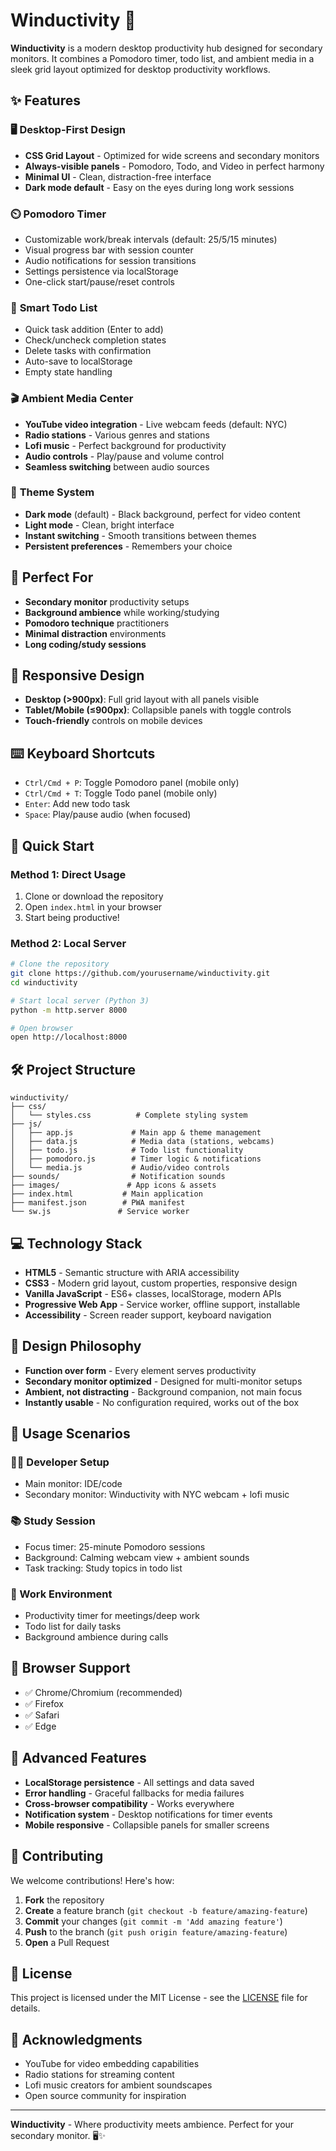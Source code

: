 # Winductivity 🚀

**Winductivity** is a modern desktop productivity hub designed for secondary monitors. It combines a Pomodoro timer, todo list, and ambient media in a sleek grid layout optimized for desktop productivity workflows.

## ✨ Features

### 🖥️ **Desktop-First Design**
- **CSS Grid Layout** - Optimized for wide screens and secondary monitors
- **Always-visible panels** - Pomodoro, Todo, and Video in perfect harmony
- **Minimal UI** - Clean, distraction-free interface
- **Dark mode default** - Easy on the eyes during long work sessions

### ⏲️ **Pomodoro Timer**
- Customizable work/break intervals (default: 25/5/15 minutes)
- Visual progress bar with session counter
- Audio notifications for session transitions
- Settings persistence via localStorage
- One-click start/pause/reset controls

### 📝 **Smart Todo List**
- Quick task addition (Enter to add)
- Check/uncheck completion states
- Delete tasks with confirmation
- Auto-save to localStorage
- Empty state handling

### 🎬 **Ambient Media Center**
- **YouTube video integration** - Live webcam feeds (default: NYC)
- **Radio stations** - Various genres and stations
- **Lofi music** - Perfect background for productivity
- **Audio controls** - Play/pause and volume control
- **Seamless switching** between audio sources

### 🎨 **Theme System**
- **Dark mode** (default) - Black background, perfect for video content
- **Light mode** - Clean, bright interface
- **Instant switching** - Smooth transitions between themes
- **Persistent preferences** - Remembers your choice

## 🎯 **Perfect For**
- **Secondary monitor** productivity setups
- **Background ambience** while working/studying
- **Pomodoro technique** practitioners
- **Minimal distraction** environments
- **Long coding/study sessions**

## 📱 **Responsive Design**
- **Desktop (>900px)**: Full grid layout with all panels visible
- **Tablet/Mobile (≤900px)**: Collapsible panels with toggle controls
- **Touch-friendly** controls on mobile devices

## ⌨️ **Keyboard Shortcuts**
- `Ctrl/Cmd + P`: Toggle Pomodoro panel (mobile only)
- `Ctrl/Cmd + T`: Toggle Todo panel (mobile only)
- `Enter`: Add new todo task
- `Space`: Play/pause audio (when focused)

## 🚀 **Quick Start**

### **Method 1: Direct Usage**
1. Clone or download the repository
2. Open `index.html` in your browser
3. Start being productive!

### **Method 2: Local Server**
```bash
# Clone the repository
git clone https://github.com/yourusername/winductivity.git
cd winductivity

# Start local server (Python 3)
python -m http.server 8000

# Open browser
open http://localhost:8000
```

## 🛠️ **Project Structure**
```
winductivity/
├── css/
│   └── styles.css          # Complete styling system
├── js/
│   ├── app.js             # Main app & theme management
│   ├── data.js            # Media data (stations, webcams)
│   ├── todo.js            # Todo list functionality
│   ├── pomodoro.js        # Timer logic & notifications
│   └── media.js           # Audio/video controls
├── sounds/                # Notification sounds
├── images/               # App icons & assets
├── index.html           # Main application
├── manifest.json        # PWA manifest
└── sw.js               # Service worker
```

## 💻 **Technology Stack**
- **HTML5** - Semantic structure with ARIA accessibility
- **CSS3** - Modern grid layout, custom properties, responsive design
- **Vanilla JavaScript** - ES6+ classes, localStorage, modern APIs
- **Progressive Web App** - Service worker, offline support, installable
- **Accessibility** - Screen reader support, keyboard navigation

## 🎨 **Design Philosophy**
- **Function over form** - Every element serves productivity
- **Secondary monitor optimized** - Designed for multi-monitor setups
- **Ambient, not distracting** - Background companion, not main focus
- **Instantly usable** - No configuration required, works out of the box

## 🌟 **Usage Scenarios**

### **👨‍💻 Developer Setup**
- Main monitor: IDE/code
- Secondary monitor: Winductivity with NYC webcam + lofi music

### **📚 Study Session**
- Focus timer: 25-minute Pomodoro sessions
- Background: Calming webcam view + ambient sounds
- Task tracking: Study topics in todo list

### **🏢 Work Environment**
- Productivity timer for meetings/deep work
- Todo list for daily tasks
- Background ambience during calls

## 📖 **Browser Support**
- ✅ Chrome/Chromium (recommended)
- ✅ Firefox
- ✅ Safari
- ✅ Edge

## 🔧 **Advanced Features**
- **LocalStorage persistence** - All settings and data saved
- **Error handling** - Graceful fallbacks for media failures
- **Cross-browser compatibility** - Works everywhere
- **Notification system** - Desktop notifications for timer events
- **Mobile responsive** - Collapsible panels for smaller screens

## 🤝 **Contributing**
We welcome contributions! Here's how:

1. **Fork** the repository
2. **Create** a feature branch (`git checkout -b feature/amazing-feature`)
3. **Commit** your changes (`git commit -m 'Add amazing feature'`)
4. **Push** to the branch (`git push origin feature/amazing-feature`)
5. **Open** a Pull Request

## 📝 **License**
This project is licensed under the MIT License - see the [LICENSE](LICENSE) file for details.

## 🙏 **Acknowledgments**
- YouTube for video embedding capabilities
- Radio stations for streaming content
- Lofi music creators for ambient soundscapes
- Open source community for inspiration

---

**Winductivity** - Where productivity meets ambience. Perfect for your secondary monitor. 🖥️✨
